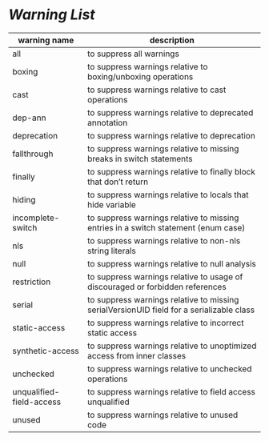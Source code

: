 # _Warning List_  

| warning name         | description                                                                                |
|----------------------|--------------------------------------------------------------------------------------------|
| all                  | to suppress all warnings                                                                   |
| boxing               | to suppress warnings relative to boxing/unboxing operations                                |
| cast                 | to suppress warnings relative to cast operations                                           |
| dep-ann              |   to suppress warnings relative to deprecated annotation                                   |
| deprecation          | to suppress warnings relative to deprecation                                               |
| fallthrough          | to suppress warnings relative to missing breaks in switch statements                       |
| finally              | to suppress warnings relative to finally block that don’t return                           |
| hiding               | to suppress warnings relative to locals that hide variable                                 |
| incomplete-switch    |  to suppress warnings relative to missing entries in a switch statement (enum case) |
| nls                  | to suppress warnings relative to non-nls string literals                                   |
| null                 | to suppress warnings relative to null analysis                                             |
| restriction          | to suppress warnings relative to usage of discouraged or forbidden references              |
| serial               | to suppress warnings relative to missing serialVersionUID field for a serializable class   |
| static-access        |  to suppress warnings relative to incorrect static access                           |
| synthetic-access     |  to suppress warnings relative to unoptimized access from inner classes             |
| unchecked            | to suppress warnings relative to unchecked operations                                      |
| unqualified-field-access |  to suppress warnings relative to field access unqualified                    |
| unused               | to suppress warnings relative to unused code                                               |